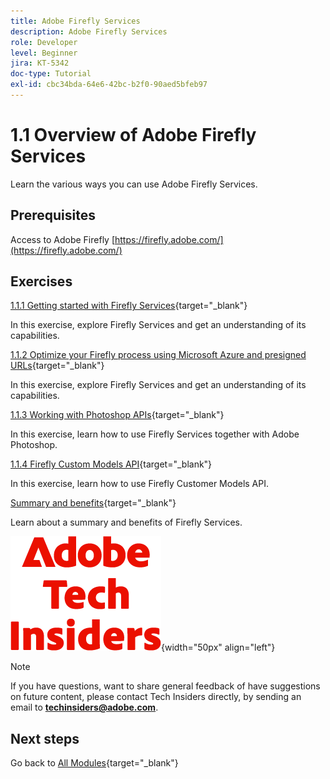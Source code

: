 ```yaml
---
title: Adobe Firefly Services
description: Adobe Firefly Services
role: Developer
level: Beginner
jira: KT-5342
doc-type: Tutorial
exl-id: cbc34bda-64e6-42bc-b2f0-90aed5bfeb97
---
```

# 1.1 Overview of Adobe Firefly Services

Learn the various ways you can use Adobe Firefly Services.

## Prerequisites

Access to Adobe Firefly [https://firefly.adobe.com/](https://firefly.adobe.com/)

## Exercises

[1.1.1 Getting started with Firefly Services](./ex1.md){target="_blank"}

In this exercise, explore Firefly Services and get an understanding of its capabilities.

[1.1.2 Optimize your Firefly process using Microsoft Azure and presigned URLs](./ex2.md){target="_blank"}

In this exercise, explore Firefly Services and get an understanding of its capabilities.

[1.1.3 Working with Photoshop APIs](./ex3.md){target="_blank"}

In this exercise, learn how to use Firefly Services together with Adobe Photoshop.

[1.1.4 Firefly Custom Models API](./ex4.md){target="_blank"}

In this exercise, learn how to use Firefly Customer Models API.

[Summary and benefits](./summary.md){target="_blank"}

Learn about a summary and benefits of Firefly Services.

![Tech Insiders](./../../../assets/images/techinsiders.png){width="50px" align="left"}

>[!NOTE]
>
>If you have questions, want to share general feedback of have suggestions on future content, please contact Tech Insiders directly, by sending an email to **techinsiders@adobe.com**.

## Next steps

Go back to [All Modules](../../../overview.md){target="_blank"}
